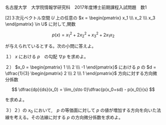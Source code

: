 名古屋大学　大学院情報学研究科　2017年度博士前期課程入試問題　数1

\[2]３次元ベクトル空間 $U$ 上の任意の $x = \begin{pmatrix} x_1 \\\ x_2 \\\ x_3 \end{pmatrix} \in U$ に対して,関数

$$
    p(x) = x_1^2 + 2x_2^2 + x_3^2 + 2x_1x_2
$$

が与えられているとする。次の小問に答えよ。

１） $x$ における $p$　の勾配 $\nabla p$ を求めよ。

２） $x_0 = \begin{pmatrix} 1 \\\ 2 \\\ -1 \end{pmatrix}$ における $p$ の $d = \dfrac{1}{3} \begin{pmatrix} 2 \\\ 2 \\\ 1 \end{pmatrix}$ 方向に対する方向微分係数

$$
    \dfrac{dp}{ds}(x_0) = \lim_{s\to 0}\dfrac{p(x_0+sd) - p(x_0)}{s}
$$

を求めよ。

３）２）の $x_0$ において,　$p$ の等価面に対して $p$ の値が増加する方向を向いた法線を考える。その法線に対する $p$ の方向微分係数を求めよ。